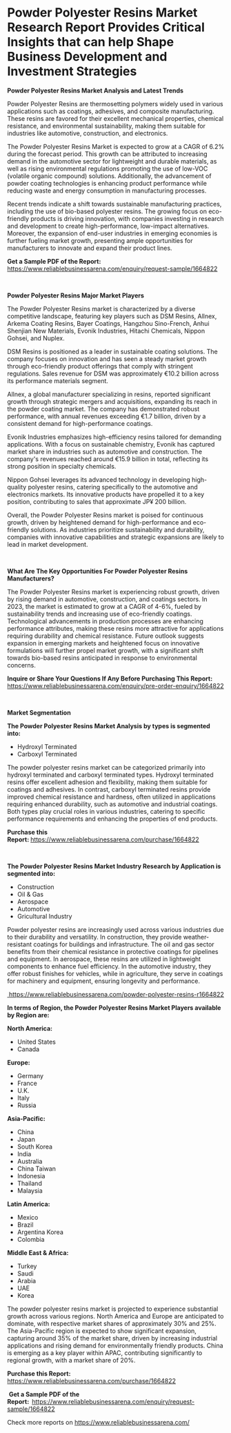 <p><h1>Powder Polyester Resins Market Research Report Provides Critical Insights that can help Shape Business Development and Investment Strategies</h1></p><p><strong>Powder Polyester Resins Market Analysis and Latest Trends</strong></p>
<p><p>Powder Polyester Resins are thermosetting polymers widely used in various applications such as coatings, adhesives, and composite manufacturing. These resins are favored for their excellent mechanical properties, chemical resistance, and environmental sustainability, making them suitable for industries like automotive, construction, and electronics.</p><p>The Powder Polyester Resins Market is expected to grow at a CAGR of 6.2% during the forecast period. This growth can be attributed to increasing demand in the automotive sector for lightweight and durable materials, as well as rising environmental regulations promoting the use of low-VOC (volatile organic compound) solutions. Additionally, the advancement of powder coating technologies is enhancing product performance while reducing waste and energy consumption in manufacturing processes.</p><p>Recent trends indicate a shift towards sustainable manufacturing practices, including the use of bio-based polyester resins. The growing focus on eco-friendly products is driving innovation, with companies investing in research and development to create high-performance, low-impact alternatives. Moreover, the expansion of end-user industries in emerging economies is further fueling market growth, presenting ample opportunities for manufacturers to innovate and expand their product lines.</p></p>
<p><strong>Get a Sample PDF of the Report:&nbsp;</strong> <a href="https://www.reliablebusinessarena.com/enquiry/request-sample/1664822?utm_campaign=2136&utm_medium=2&utm_source=Github&utm_content=ia&utm_term=23032025&utm_id=powder-polyester-resins">https://www.reliablebusinessarena.com/enquiry/request-sample/1664822</a></p>
<p>&nbsp;</p>
<p><strong>Powder Polyester Resins Major Market Players</strong></p>
<p><p>The Powder Polyester Resins market is characterized by a diverse competitive landscape, featuring key players such as DSM Resins, Allnex, Arkema Coating Resins, Bayer Coatings, Hangzhou Sino-French, Anhui Shenjian New Materials, Evonik Industries, Hitachi Chemicals, Nippon Gohsei, and Nuplex. </p><p>DSM Resins is positioned as a leader in sustainable coating solutions. The company focuses on innovation and has seen a steady market growth through eco-friendly product offerings that comply with stringent regulations. Sales revenue for DSM was approximately €10.2 billion across its performance materials segment.</p><p>Allnex, a global manufacturer specializing in resins, reported significant growth through strategic mergers and acquisitions, expanding its reach in the powder coating market. The company has demonstrated robust performance, with annual revenues exceeding €1.7 billion, driven by a consistent demand for high-performance coatings.</p><p>Evonik Industries emphasizes high-efficiency resins tailored for demanding applications. With a focus on sustainable chemistry, Evonik has captured market share in industries such as automotive and construction. The company's revenues reached around €15.9 billion in total, reflecting its strong position in specialty chemicals.</p><p>Nippon Gohsei leverages its advanced technology in developing high-quality polyester resins, catering specifically to the automotive and electronics markets. Its innovative products have propelled it to a key position, contributing to sales that approximate JP¥ 200 billion.</p><p>Overall, the Powder Polyester Resins market is poised for continuous growth, driven by heightened demand for high-performance and eco-friendly solutions. As industries prioritize sustainability and durability, companies with innovative capabilities and strategic expansions are likely to lead in market development.</p></p>
<p>&nbsp;</p>
<p><strong>What Are The Key Opportunities For Powder Polyester Resins Manufacturers?</strong></p>
<p><p>The Powder Polyester Resins market is experiencing robust growth, driven by rising demand in automotive, construction, and coatings sectors. In 2023, the market is estimated to grow at a CAGR of 4-6%, fueled by sustainability trends and increasing use of eco-friendly coatings. Technological advancements in production processes are enhancing performance attributes, making these resins more attractive for applications requiring durability and chemical resistance. Future outlook suggests expansion in emerging markets and heightened focus on innovative formulations will further propel market growth, with a significant shift towards bio-based resins anticipated in response to environmental concerns.</p></p>
<p><strong>Inquire or Share Your Questions If Any Before Purchasing This Report:</strong> <a href="https://www.reliablebusinessarena.com/enquiry/pre-order-enquiry/1664822?utm_campaign=2136&utm_medium=2&utm_source=Github&utm_content=ia&utm_term=23032025&utm_id=powder-polyester-resins">https://www.reliablebusinessarena.com/enquiry/pre-order-enquiry/1664822</a></p>
<p>&nbsp;</p>
<p><strong>Market Segmentation</strong></p>
<p><strong>The Powder Polyester Resins Market Analysis by types is segmented into:</strong></p>
<p><ul><li>Hydroxyl Terminated</li><li>Carboxyl Terminated</li></ul></p>
<p><p>The powder polyester resins market can be categorized primarily into hydroxyl terminated and carboxyl terminated types. Hydroxyl terminated resins offer excellent adhesion and flexibility, making them suitable for coatings and adhesives. In contrast, carboxyl terminated resins provide improved chemical resistance and hardness, often utilized in applications requiring enhanced durability, such as automotive and industrial coatings. Both types play crucial roles in various industries, catering to specific performance requirements and enhancing the properties of end products.</p></p>
<p><strong>Purchase this Report:&nbsp;</strong><a href="https://www.reliablebusinessarena.com/purchase/1664822?utm_campaign=2136&utm_medium=2&utm_source=Github&utm_content=ia&utm_term=23032025&utm_id=powder-polyester-resins">https://www.reliablebusinessarena.com/purchase/1664822</a></p>
<p>&nbsp;</p>
<p><strong>The Powder Polyester Resins Market Industry Research by Application is segmented into:</strong></p>
<p><ul><li>Construction</li><li>Oil & Gas</li><li>Aerospace</li><li>Automotive</li><li>Gricultural Industry</li></ul></p>
<p><p>Powder polyester resins are increasingly used across various industries due to their durability and versatility. In construction, they provide weather-resistant coatings for buildings and infrastructure. The oil and gas sector benefits from their chemical resistance in protective coatings for pipelines and equipment. In aerospace, these resins are utilized in lightweight components to enhance fuel efficiency. In the automotive industry, they offer robust finishes for vehicles, while in agriculture, they serve in coatings for machinery and equipment, ensuring longevity and performance.</p></p>
<p><a href="https://www.reliablebusinessarena.com/powder-polyester-resins-r1664822?utm_campaign=2136&utm_medium=2&utm_source=Github&utm_content=ia&utm_term=23032025&utm_id=powder-polyester-resins">&nbsp;https://www.reliablebusinessarena.com/powder-polyester-resins-r1664822</a></p>
<p><strong>In terms of Region, the Powder Polyester Resins Market Players available by Region are:</strong></p>
<p>
    <p> <strong> North America: </strong>
        <ul>
            <li>United States</li>
            <li>Canada</li>
        </ul>
        </p> 
    <p> <strong> Europe: </strong>
        <ul>
            <li>Germany</li>
            <li>France</li>
            <li>U.K.</li>
            <li>Italy</li>
            <li>Russia</li>
        </ul>
        </p> 
    <p> <strong> Asia-Pacific: </strong>
        <ul>
            <li>China</li>
            <li>Japan</li>
            <li>South Korea</li>
            <li>India</li>
            <li>Australia</li>
            <li>China Taiwan</li>
            <li>Indonesia</li>
            <li>Thailand</li>
            <li>Malaysia</li>
        </ul>
        </p> 
    <p> <strong> Latin America: </strong>
        <ul>
            <li>Mexico</li>
            <li>Brazil</li>
            <li>Argentina Korea</li>
            <li>Colombia</li>
        </ul>
        </p> 
    <p> <strong> Middle East & Africa: </strong>
        <ul>
            <li>Turkey</li>
            <li>Saudi</li>
            <li>Arabia</li>
            <li>UAE</li>
            <li>Korea</li>
        </ul>
    </p>
    </p>
<p><p>The powder polyester resins market is projected to experience substantial growth across various regions. North America and Europe are anticipated to dominate, with respective market shares of approximately 30% and 25%. The Asia-Pacific region is expected to show significant expansion, capturing around 35% of the market share, driven by increasing industrial applications and rising demand for environmentally friendly products. China is emerging as a key player within APAC, contributing significantly to regional growth, with a market share of 20%.</p></p>
<p><strong>Purchase this Report: </strong><a href="https://www.reliablebusinessarena.com/purchase/1664822?utm_campaign=2136&utm_medium=2&utm_source=Github&utm_content=ia&utm_term=23032025&utm_id=powder-polyester-resins">https://www.reliablebusinessarena.com/purchase/1664822</a></p>
<p>&nbsp;<strong>Get a Sample PDF of the Report:&nbsp;&nbsp;</strong><a href="https://www.reliablebusinessarena.com/enquiry/request-sample/1664822?utm_campaign=2136&utm_medium=2&utm_source=Github&utm_content=ia&utm_term=23032025&utm_id=powder-polyester-resins">https://www.reliablebusinessarena.com/enquiry/request-sample/1664822</a></p>
<p><strong></strong></p>
<p>Check more reports on <a href="https://www.reliablebusinessarena.com/?utm_campaign=2136&utm_medium=2&utm_source=Github&utm_content=ia&utm_term=23032025&utm_id=powder-polyester-resins">https://www.reliablebusinessarena.com/</a></p>